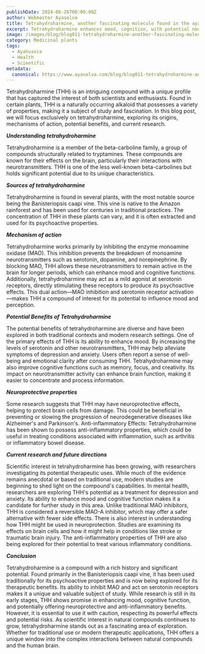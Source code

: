 ```yaml
---
publishDate: 2024-06-26T00:00:00Z
author: Webmaster Ayaselva
title: Tetrahydroharmine, another fascinating molecule found in the ayahuasca vines
excerpt: Tetrahydroharmine enhances mood, cognition, with potential neuroprotective benefits
image: /images/blog/blog011-tetrahydroharmine-another-fascinating-molecule-found-in-the-ayahuasca-vine.jpg
category: Medicinal plants
tags:
  - Ayahuasca
  - Health
  - Scientific
metadata:
  canonical: https://www.ayaselva.com/blog/blog011-tetrahydroharmine-another-fascinating-molecule-found-in-the-ayahuasca-vine
---
```


Tetrahydroharmine (THH) is an intriguing compound with a unique profile that has captured the interest of both scientists and enthusiasts. Found in certain plants, THH is a naturally occurring alkaloid that possesses a variety of properties, making it a subject of study and fascination. In this blog post, we will focus exclusively on tetrahydroharmine, exploring its origins, mechanisms of action, potential benefits, and current research.

***Understanding tetrahydroharmine***

Tetrahydroharmine is a member of the beta-carboline family, a group of compounds structurally related to tryptamines. These compounds are known for their effects on the brain, particularly their interactions with neurotransmitters. THH is one of the less well-known beta-carbolines but holds significant potential due to its unique characteristics.

***Sources of tetrahydroharmine***

Tetrahydroharmine is found in several plants, with the most notable source being the Banisteriopsis caapi vine. This vine is native to the Amazon rainforest and has been used for centuries in traditional practices. The concentration of THH in these plants can vary, and it is often extracted and used for its psychoactive properties.

***Mechanism of action***

Tetrahydroharmine works primarily by inhibiting the enzyme monoamine oxidase (MAO). This inhibition prevents the breakdown of monoamine neurotransmitters such as serotonin, dopamine, and norepinephrine. By blocking MAO, THH allows these neurotransmitters to remain active in the brain for longer periods, which can enhance mood and cognitive functions. Additionally, tetrahydroharmine may act as a mild agonist at serotonin receptors, directly stimulating these receptors to produce its psychoactive effects. This dual action—MAO inhibition and serotonin receptor activation—makes THH a compound of interest for its potential to influence mood and perception.

***Potential Benefits of Tetrahydroharmine***

The potential benefits of tetrahydroharmine are diverse and have been explored in both traditional contexts and modern research settings. One of the primary effects of THH is its ability to enhance mood. By increasing the levels of serotonin and other neurotransmitters, THH may help alleviate symptoms of depression and anxiety. Users often report a sense of well-being and emotional clarity after consuming THH. Tetrahydroharmine may also improve cognitive functions such as memory, focus, and creativity. Its impact on neurotransmitter activity can enhance brain function, making it easier to concentrate and process information.

***Neuroprotective properties***

Some research suggests that THH may have neuroprotective effects, helping to protect brain cells from damage. This could be beneficial in preventing or slowing the progression of neurodegenerative diseases like Alzheimer's and Parkinson's. Anti-inflammatory Effects: Tetrahydroharmine has been shown to possess anti-inflammatory properties, which could be useful in treating conditions associated with inflammation, such as arthritis or inflammatory bowel disease.

***Current research and future directions***

Scientific interest in tetrahydroharmine has been growing, with researchers investigating its potential therapeutic uses. While much of the evidence remains anecdotal or based on traditional use, modern studies are beginning to shed light on the compound's capabilities. In mental health, researchers are exploring THH's potential as a treatment for depression and anxiety. Its ability to enhance mood and cognitive function makes it a candidate for further study in this area. Unlike traditional MAO inhibitors, THH is considered a reversible MAO-A inhibitor, which may offer a safer alternative with fewer side effects. There is also interest in understanding how THH might be used in neuroprotection. Studies are examining its effects on brain cells and how it might help in conditions like stroke or traumatic brain injury. The anti-inflammatory properties of THH are also being explored for their potential to treat various inflammatory conditions.

***Conclusion***

Tetrahydroharmine is a compound with a rich history and significant potential. Found primarily in the Banisteriopsis caapi vine, it has been used traditionally for its psychoactive properties and is now being explored for its therapeutic benefits. Its ability to inhibit MAO and act on serotonin receptors makes it a unique and valuable subject of study. While research is still in its early stages, THH shows promise in enhancing mood, cognitive function, and potentially offering neuroprotective and anti-inflammatory benefits. However, it is essential to use it with caution, respecting its powerful effects and potential risks. As scientific interest in natural compounds continues to grow, tetrahydroharmine stands out as a fascinating area of exploration. Whether for traditional use or modern therapeutic applications, THH offers a unique window into the complex interactions between natural compounds and the human brain.


